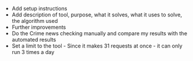 - Add setup instructions
- Add description of tool, purpose, what it solves, what it uses to solve, the algorithm used
- Further improvements
- Do the Crime news checking manually and compare my results with the automated results
- Set a limit to the tool - Since it makes 31 requests at once - it can only run 3 times a day